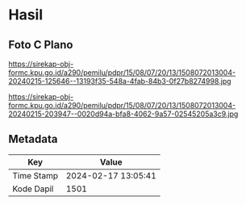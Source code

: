 # Hasil

## Foto C Plano

https://sirekap-obj-formc.kpu.go.id/a290/pemilu/pdpr/15/08/07/20/13/1508072013004-20240215-125646--13193f35-548a-4fab-84b3-0f27b8274998.jpg

https://sirekap-obj-formc.kpu.go.id/a290/pemilu/pdpr/15/08/07/20/13/1508072013004-20240215-203947--0020d94a-bfa8-4062-9a57-02545205a3c9.jpg


## Metadata

| Key        | Value               |
| ---------- | ------------------- |
| Time Stamp | 2024-02-17 13:05:41 |
| Kode Dapil | 1501                |



